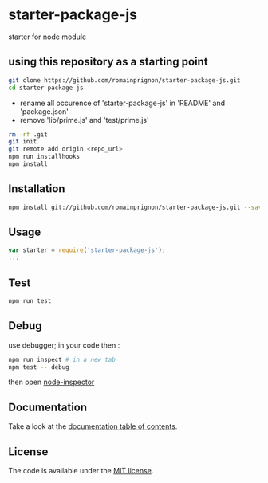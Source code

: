 # starter-package-js

starter for node module

## using this repository as a starting point

```sh
git clone https://github.com/romainprignon/starter-package-js.git
cd starter-package-js
```

* rename all occurence of 'starter-package-js' in 'README' and 'package.json'
* remove 'lib/prime.js' and 'test/prime.js'

```sh
rm -rf .git
git init
git remote add origin <repo_url>
npm run installhooks
npm install
```

## Installation

```sh
npm install git://github.com/romainprignon/starter-package-js.git --save
```

## Usage

```js
var starter = require('starter-package-js');
...
```

## Test

```sh
npm run test
```

## Debug

use debugger; in your code then :
```sh
npm run inspect # in a new tab
npm test -- debug
```
then open [node-inspector](http://127.0.0.1:8080/debug?port=5858)

## Documentation

Take a look at the [documentation table of contents](doc/TOC.md).

## License

The code is available under the [MIT license](LICENSE.md).
